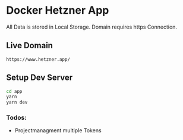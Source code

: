 # Docker Hetzner App

All Data is stored in Local Storage.
Domain requires https Connection.


## Live Domain
```
https://www.hetzner.app/
```

## Setup Dev Server
```bash
cd app
yarn
yarn dev
```

### Todos:
- Projectmanagment multiple Tokens